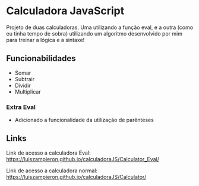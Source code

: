 # Calculadora JavaScript
Projeto de duas calculadoras. Uma utilizando a função eval, e a outra (como eu tinha tempo de sobra) utilizando um algoritmo desenvolvido por mim para treinar a lógica e a sintaxe!

## Funcionabilidades
 - Somar
 - Subtrair
 - Dividir
 - Multiplicar

### Extra Eval
 - Adicionado a funcionalidade da utilização de parênteses

## Links
Link de acesso a calculadora Eval:
https://luiszampieron.github.io/calculadoraJS/Calculator_Eval/

Link de acesso a calculadora normal:
https://luiszampieron.github.io/calculadoraJS/Calculator/

